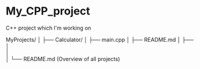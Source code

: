 # My_CPP_project
C++ project which I'm working on

MyProjects/
│
├── Calculator/
│   ├── main.cpp
│   ├── README.md
│
├──
│   
│  
│
└── README.md  (Overview of all projects)
